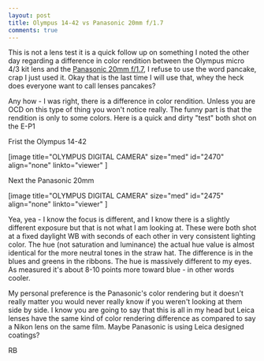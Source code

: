 ```yaml
---
layout: post
title: Olympus 14-42 vs Panasonic 20mm f/1.7
comments: true
---
```

This is not a lens test it is a quick follow up on something I noted the other day regarding a difference in color rendition between the Olympus micro 4/3 kit lens and the <a href="http://www.amazon.com/gp/redirect.html?ie=UTF8&amp;location=http%3A%2F%2Fwww.amazon.com%2Fgp%2Foffer-listing%2FB002IKLJVE%3Fie%3DUTF8%26ref_%3Ddp_olp_new_map%26qid%3D1284664621%26sr%3D8-1%26condition%3Dnew&amp;tag=rbde-20&amp;linkCode=ur2&amp;camp=1789&amp;creative=390957">Panasonic 20mm f/1.7</a>, I refuse to use the word pancake, crap I just used it. Okay that is the last time I will use that, whey the heck does everyone want to call lenses pancakes?

Any how - I was right, there is a difference in color rendition. Unless you are OCD on this type of thing you won't notice really. The funny part is that the rendition is only to some colors. Here is a quick and dirty "test" both shot on the E-P1

Frist the Olympus 14-42

[image title="OLYMPUS DIGITAL CAMERA" size="med" id="2470" align="none" linkto="viewer" ]

Next the Panasonic 20mm

[image title="OLYMPUS DIGITAL CAMERA" size="med" id="2475" align="none" linkto="viewer" ]

Yea, yea - I know the focus is different, and I know there is a slightly different exposure but that is not what I am looking at. These were both shot at a fixed daylight WB with seconds of each other in very consistent lighting color. The hue (not saturation and luminance) the actual hue value is almost identical for the more neutral tones in the straw hat. The difference is in the blues and greens in the ribbons. The hue is massively different to my eyes. As measured it's about 8-10 points more toward blue - in other words cooler.

My personal preference is the Panasonic's color rendering but it doesn't really matter you would never really know if you weren't looking at them side by side. I know you are going to say that this is all in my head but Leica lenses have the same kind of color rendering difference as compared to say a Nikon lens on the same film. Maybe Panasonic is using Leica designed coatings?

RB